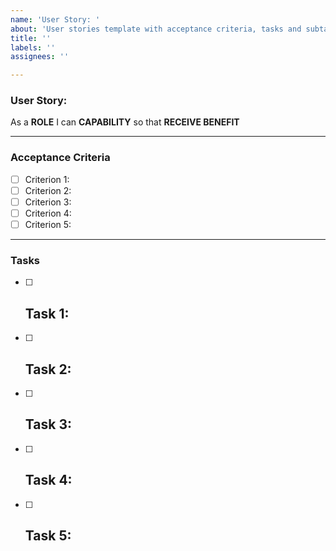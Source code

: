 ```yaml
---
name: 'User Story: '
about: 'User stories template with acceptance criteria, tasks and subtasks.  '
title: ''
labels: ''
assignees: ''

---
```


### User Story:
As a **ROLE** I can **CAPABILITY** so that **RECEIVE BENEFIT**

---

### **Acceptance Criteria**
- [ ] Criterion 1:
- [ ] Criterion 2:
- [ ] Criterion 3:
- [ ] Criterion 4:
- [ ] Criterion 5:

---

### **Tasks**
- [ ] Task 1: 
  - 
- [ ] Task 2:
  -
- [ ] Task 3:
  -
- [ ] Task 4:
  -
- [ ] Task 5:
  -
